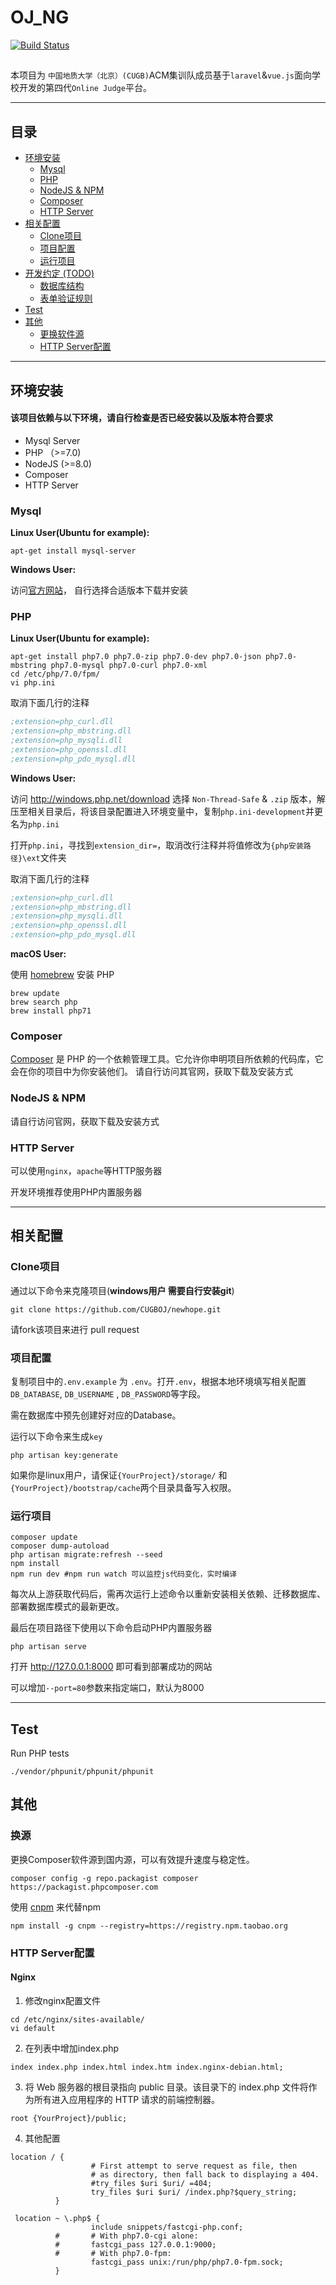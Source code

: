 OJ_NG
====
[![Build Status](https://travis-ci.org/CUGBOJ/newhope.svg?branch=master)](https://travis-ci.org/CUGBOJ/newhope)

##
本项目为 `中国地质大学（北京）(CUGB)`ACM集训队成员基于`laravel`&`vue.js`面向学校开发的第四代`Online Judge`平台。

****
## 目录
* [环境安装](#环境安装)
    * [Mysql](#mysql)
    * [PHP](#php)
    * [NodeJS & NPM](#nodejs-npm)
    * [Composer](#composer)
    * [HTTP Server](#http-server)
* [相关配置](#相关配置)
    * [Clone项目](#clone项目)
    * [项目配置](#项目配置)
    * [运行项目](#运行项目)
* [开发约定 (TODO)](#开发约定)
    * [数据库结构](#数据库结构)
    * [表单验证规则](#表单验证规则)
* [Test](#test)
* [其他](#其他)
    * [更换软件源](#换源)
    * [HTTP Server配置](#http-server配置)


----

## 环境安装

#### 该项目依赖与以下环境，请自行检查是否已经安装以及版本符合要求

- Mysql Server
- PHP （>=7.0)
- NodeJS (>=8.0)
- Composer
- HTTP Server


### Mysql

**Linux User(Ubuntu for example):**

``` shell
apt-get install mysql-server
```

**Windows User:**

访问[官方网站](https://dev.mysql.com/downloads/installer)， 自行选择合适版本下载并安装



### PHP

**Linux User(Ubuntu for example):**

```shell
apt-get install php7.0 php7.0-zip php7.0-dev php7.0-json php7.0-mbstring php7.0-mysql php7.0-curl php7.0-xml
cd /etc/php/7.0/fpm/
vi php.ini
```

取消下面几行的注释

```ini
;extension=php_curl.dll
;extension=php_mbstring.dll
;extension=php_mysqli.dll
;extension=php_openssl.dll
;extension=php_pdo_mysql.dll
```


**Windows User:**

访问 http://windows.php.net/download 选择 `Non-Thread-Safe` & `.zip` 版本，解压至相关目录后，将该目录配置进入环境变量中，复制`php.ini-development`并更名为`php.ini`

打开`php.ini`，寻找到`extension_dir=`，取消改行注释并将值修改为`{php安装路径}\ext`文件夹

取消下面几行的注释

```ini
;extension=php_curl.dll
;extension=php_mbstring.dll
;extension=php_mysqli.dll
;extension=php_openssl.dll
;extension=php_pdo_mysql.dll
```

**macOS User:**

使用 [homebrew](https://brew.sh/) 安装 PHP

```shell
brew update
brew search php
brew install php71
```

### Composer

[Composer](https://getcomposer.org/download/) 是 PHP 的一个依赖管理工具。它允许你申明项目所依赖的代码库，它会在你的项目中为你安装他们。
请自行访问其官网，获取下载及安装方式


### NodeJS & NPM

请自行访问官网，获取下载及安装方式

### HTTP Server

可以使用`nginx`，`apache`等HTTP服务器

开发环境推荐使用PHP内置服务器

----
## 相关配置

### Clone项目

通过以下命令来克隆项目(**windows用户 需要自行安装git**)
```shell
git clone https://github.com/CUGBOJ/newhope.git
```
请fork该项目来进行 pull request


### 项目配置

复制项目中的`.env.example` 为 `.env`。打开`.env`，根据本地环境填写相关配置`DB_DATABASE`, `DB_USERNAME` , `DB_PASSWORD`等字段。

需在数据库中预先创建好对应的Database。

运行以下命令来生成`key`
```shell
php artisan key:generate
```

如果你是linux用户，请保证`{YourProject}/storage/` 和 `{YourProject}/bootstrap/cache`两个目录具备写入权限。

### 运行项目

```shell
composer update
composer dump-autoload
php artisan migrate:refresh --seed
npm install
npm run dev #npm run watch 可以监控js代码变化，实时编译
```

每次从上游获取代码后，需再次运行上述命令以重新安装相关依赖、迁移数据库、部署数据库模式的最新更改。

最后在项目路径下使用以下命令启动PHP内置服务器

```shell
php artisan serve
```

打开 http://127.0.0.1:8000 即可看到部署成功的网站

可以增加`--port=80`参数来指定端口，默认为8000 

----

## Test

Run PHP tests

```
./vendor/phpunit/phpunit/phpunit
```

## 其他

### 换源

更换Composer软件源到国内源，可以有效提升速度与稳定性。
```shell
composer config -g repo.packagist composer https://packagist.phpcomposer.com
```

使用 [cnpm](https://npm.taobao.org/) 来代替npm
```shell
npm install -g cnpm --registry=https://registry.npm.taobao.org
```

### HTTP Server配置

#### Nginx

1. 修改nginx配置文件
```shell
cd /etc/nginx/sites-available/
vi default
```
2. 在列表中增加index.php
```nginx
index index.php index.html index.htm index.nginx-debian.html;
```
3. 将 Web 服务器的根目录指向 public 目录。该目录下的 index.php 文件将作为所有进入应用程序的 HTTP 请求的前端控制器。
```nginx
root {YourProject}/public;
```

4. 其他配置
```nginx
location / {
                  # First attempt to serve request as file, then
                  # as directory, then fall back to displaying a 404.
                  #try_files $uri $uri/ =404;
                  try_files $uri $uri/ /index.php?$query_string;
          }

 location ~ \.php$ {
                  include snippets/fastcgi-php.conf;
          #       # With php7.0-cgi alone:
          #       fastcgi_pass 127.0.0.1:9000;
          #       # With php7.0-fpm:
                  fastcgi_pass unix:/run/php/php7.0-fpm.sock;
          }
```
